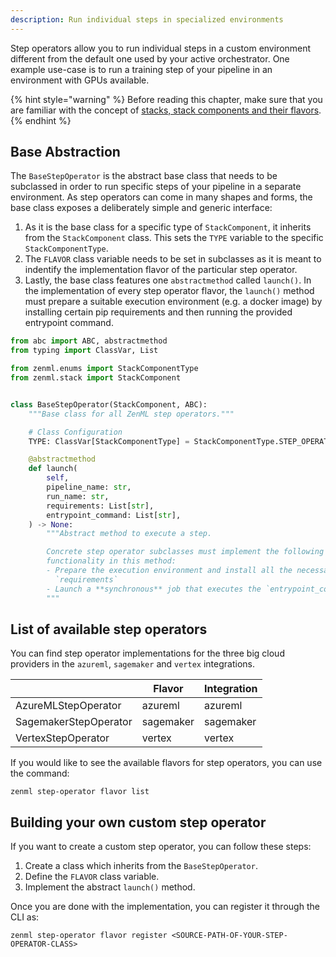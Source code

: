 ```yaml
---
description: Run individual steps in specialized environments
---
```


Step operators allow you to run individual steps in a custom environment
different from the default one used by your active orchestrator. One example
use-case is to run a training step of your pipeline in an environment with GPUs
available.


{% hint style="warning" %}
Before reading this chapter, make sure that you are familiar with the 
concept of [stacks, stack components and their flavors](./introduction.md).  
{% endhint %}


## Base Abstraction

The `BaseStepOperator` is the abstract base class that needs to be subclassed 
in order to run specific steps of your pipeline in a separate environment. As 
step operators can come in many shapes and forms, the base class exposes a 
deliberately simple and generic interface:

1. As it is the base class for a specific type of `StackComponent`,
   it inherits from the `StackComponent` class. This sets the `TYPE`
   variable to the specific `StackComponentType`.
2. The `FLAVOR` class variable needs to be set in subclasses as it
   is meant to indentify the implementation flavor of the particular
   step operator.
3. Lastly, the base class features one `abstractmethod` called `launch()`. In 
   the implementation of every step operator flavor, the `launch()` method must 
   prepare a suitable execution environment (e.g. a docker image) by installing 
   certain pip requirements and then running the provided entrypoint command.

```python
from abc import ABC, abstractmethod
from typing import ClassVar, List

from zenml.enums import StackComponentType
from zenml.stack import StackComponent


class BaseStepOperator(StackComponent, ABC):
    """Base class for all ZenML step operators."""

    # Class Configuration
    TYPE: ClassVar[StackComponentType] = StackComponentType.STEP_OPERATOR

    @abstractmethod
    def launch(
        self,
        pipeline_name: str,
        run_name: str,
        requirements: List[str],
        entrypoint_command: List[str],
    ) -> None:
        """Abstract method to execute a step.

        Concrete step operator subclasses must implement the following
        functionality in this method:
        - Prepare the execution environment and install all the necessary
          `requirements`
        - Launch a **synchronous** job that executes the `entrypoint_command`
        """
```

## List of available step operators

You can find step operator implementations for the three big cloud providers in 
the `azureml`, `sagemaker` and `vertex` integrations.

|                       | Flavor    | Integration |
|-----------------------|-----------|-------------|
| AzureMLStepOperator   | azureml   | azureml     |
| SagemakerStepOperator | sagemaker | sagemaker   |
| VertexStepOperator    | vertex    | vertex      |

If you would like to see the available flavors for step operators, you can 
use the command:

```shell
zenml step-operator flavor list
```

## Building your own custom step operator

If you want to create a custom step operator, you can follow these steps:

1. Create a class which inherits from the `BaseStepOperator`.
2. Define the `FLAVOR` class variable.
3. Implement the abstract `launch()` method.

Once you are done with the implementation, you can register it through the CLI 
as:

```shell
zenml step-operator flavor register <SOURCE-PATH-OF-YOUR-STEP-OPERATOR-CLASS>
```
